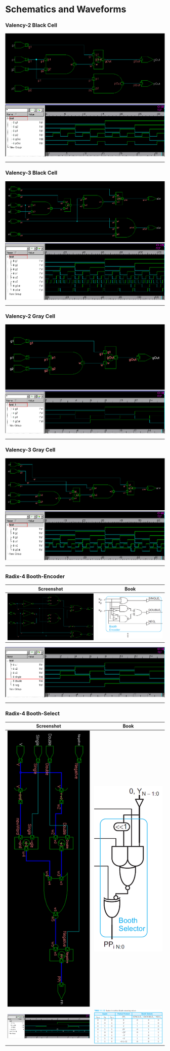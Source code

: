 # Schematics and Waveforms 

### Valency-2 Black Cell

![Valency-2 Black Cell Schematic](schematics/v2_blackC_screenshot.png)
![Valency-2 Black Cell Test Waveform](waves/v2_blackC_wave_screenshot.png)

***
### Valency-3 Black Cell

![Valency-3 Black Cell Schematic](schematics/v3_blackC_screenshot.png)
![Valency-3 Black Cell Test Waveform](waves/v3_blackC_wave_screenshot.png)

***
### Valency-2 Gray Cell

![Valency-2 Gray Cell Schematic](schematics/v2_grayC_screenshot.png)
![Valency-2 Gray Cell Test Waveform](waves/v2_grayC_wave_screenshot.png)

***
### Valency-3 Gray Cell

![Valency-3 Gray Cell Schematic](schematics/v3_grayC_screenshot.png) 
![Valency-3 Gray Cell Test Waveform](waves/v3_grayC_wave_screenshot.png)

***
### Radix-4 Booth-Encoder 

Screenshot                                                           | Book 
:-------------------------------------------------------------------:|:------------------------------------------------------------------------:
![Radix-4 Booth-Encoder Schematic](schematics/rad4_booth_encode_screenshot.png) | ![Radix-4 Booth-Encoder Book Schematic](schematics/rad4_booth_encode_schema(book).png)

![Radix-4 Booth-Encoder Test Waveform](waves/rad4_booth_encoder_wave_screenshot.png)

***
### Radix-4 Booth-Select 

Screenshot                                                           | Book 
:-------------------------------------------------------------------:|:------------------------------------------------------------------------:
![Radix-4 Booth-Select Schematic](schematics/32bit_booth_select_screenshot.png) | ![Radix-4 Booth-Select Book Schematic](schematics/32bit_booth_select_schema(book).png)
![Radix-4 Booth-Select Waveform](waves/32bit_booth_selector_wave_screenshot.png) | ![Radix-4 Booth-Select Book Table](waves/rad4_booth_table.png)



<!--- This is a comment using standard html tags!

One way to put images side by side is to form a table:

Schematic                                                            | Test Waveform
:-------------------------------------------------------------------:|:------------------------------------------------------------------------:
![Valency-2 Gray Cell Schematic](schematics/v2_grayC_screenshot.png) | ![Valency-2 Gray Cell Test Waveform](waves/v2_grayC_wave_screenshot.png)

The other way is to just put both in the same line, however if the images are too big it will not work.
-->